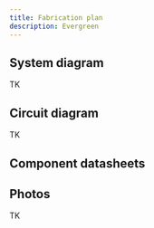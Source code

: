 ```yaml
---
title: Fabrication plan
description: Evergreen
---
```


## System diagram

TK

## Circuit diagram

TK

## Component datasheets

<object data="/datasheets/pump.pdf" width="100%" height="512"></object>

<object data="/datasheets/valve.pdf" width="100%" height="512"></object>

## Photos

TK
